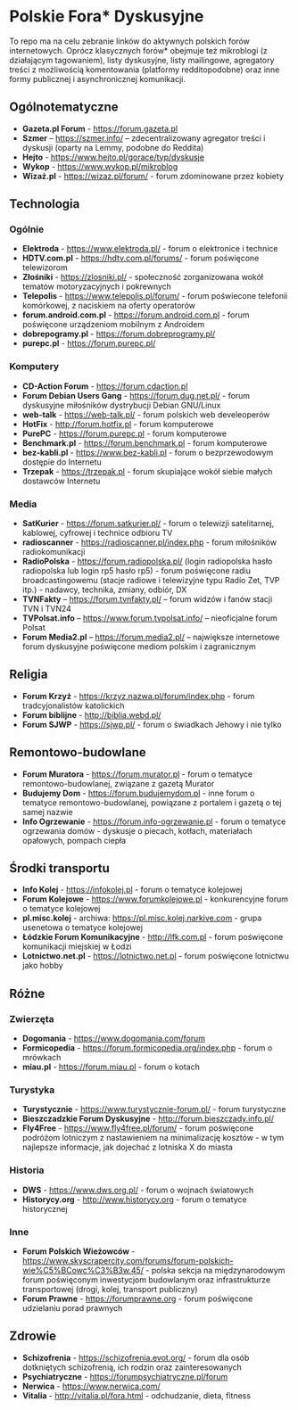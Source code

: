 # Polskie Fora* Dyskusyjne

To repo ma na celu zebranie linków do aktywnych polskich forów internetowych. Oprócz klasycznych forów* obejmuje też mikroblogi (z działającym tagowaniem), listy dyskusyjne, listy mailingowe, agregatory treści z możliwością komentowania (platformy redditopodobne) oraz inne formy publicznej i asynchronicznej komunikacji.

## Ogólnotematyczne
- **Gazeta.pl Forum** - https://forum.gazeta.pl  
- **Szmer** – https://szmer.info/ – zdecentralizowany agregator treści i dyskusji (oparty na Lemmy, podobne do Reddita)  
- **Hejto** - https://www.hejto.pl/gorace/typ/dyskusje  
- **Wykop** - https://www.wykop.pl/mikroblog
- **Wizaż.pl** - https://wizaz.pl/forum/ - forum zdominowane przez kobiety

## Technologia
### Ogólnie
- **Elektroda** - https://www.elektroda.pl/ - forum o elektronice i technice  
- **HDTV.com.pl** - https://hdtv.com.pl/forums/ - forum poświęcone telewizorom
- **Złośniki** - https://zlosniki.pl/ - społeczność zorganizowana wokół tematów motoryzacyjnych i pokrewnych
- **Telepolis** - https://www.telepolis.pl/forum/ - forum poświecone telefonii komórkowej, z naciskiem na oferty operatorów
- **forum.android.com.pl** - https://forum.android.com.pl - forum poświęcone urządzeniom mobilnym z Androidem
- **dobrepogramy.pl** - https://forum.dobreprogramy.pl/
- **purepc.pl** - https://forum.purepc.pl/
### Komputery
- **CD-Action Forum** - https://forum.cdaction.pl  
- **Forum Debian Users Gang** - https://forum.dug.net.pl/ - forum dyskusyjne miłośników dystrybucji Debian GNU/Linux  
- **web-talk** - https://web-talk.pl/ - forum polskich web develeoperów  
- **HotFix** -  http://forum.hotfix.pl - forum komputerowe
- **PurePC** - https://forum.purepc.pl - forum komputerowe
- **Benchmark.pl** - https://forum.benchmark.pl - forum komputerowe
- **bez-kabli.pl** - https://www.bez-kabli.pl - forum o bezprzewodowym dostępie do Internetu
- **Trzepak** - https://trzepak.pl - forum skupiające wokół siebie małych dostawców Internetu
### Media
- **SatKurier** - https://forum.satkurier.pl/ - forum o telewizji satelitarnej, kablowej, cyfrowej i technice odbioru TV
- **radioscanner** - https://radioscanner.pl/index.php - forum miłośników radiokomunikacji  
- **RadioPolska** - https://forum.radiopolska.pl/ (login radiopolska hasło radiopolska lub login rp5 hasło rp5) - forum poświęcone radiu broadcastingowemu (stacje radiowe i telewizyjne typu Radio Zet, TVP itp.) - nadawcy, technika, zmiany, odbiór, DX
- **TVNFakty** – https://forum.tvnfakty.pl/ – forum widzów i fanów stacji TVN i TVN24  
- **TVPolsat.info** – https://www.forum.tvpolsat.info/ – nieoficjalne forum Polsat  
- **Forum Media2.pl** – https://forum.media2.pl/ – największe internetowe forum dyskusyjne poświęcone mediom polskim i zagranicznym

## Religia
- **Forum Krzyż** - https://krzyz.nazwa.pl/forum/index.php - forum tradcyjonalistów katolickich  
- **Forum biblijne** - http://biblia.webd.pl/  
- **Forum SJWP** - https://sjwp.pl/ - forum o świadkach Jehowy i nie tylko  

## Remontowo-budowlane
- **Forum Muratora** - https://forum.murator.pl - forum o tematyce remontowo-budowlanej, związane z gazetą Murator
- **Budujemy Dom** - https://forum.budujemydom.pl - inne forum o tematyce remontowo-budowlanej, powiązane z portalem i gazetą o tej samej nazwie
- **Info Ogrzewanie** - https://forum.info-ogrzewanie.pl - forum o tematyce ogrzewania domów - dyskusje o piecach, kotłach, materiałach opałowych, pompach ciepła

## Środki transportu
- **Info Kolej** - https://infokolej.pl - forum o tematyce kolejowej
- **Forum Kolejowe** - https://www.forumkolejowe.pl - konkurencyjne forum o tematyce kolejowej
- **pl.misc.kolej** - archiwa: https://pl.misc.kolej.narkive.com - grupa usenetowa o tematyce kolejowej
- **Łódzkie Forum Komunikacyjne** - http://lfk.com.pl - forum poświęcone komunikacji miejskiej w Łodzi
- **Lotnictwo.net.pl** - https://lotnictwo.net.pl - forum poświęcone lotnictwu jako hobby

## Różne
### Zwierzęta
- **Dogomania** - https://www.dogomania.com/forum  
- **Formicopedia** - https://forum.formicopedia.org/index.php - forum o mrówkach
- **miau.pl** - https://forum.miau.pl - forum o kotach
### Turystyka
- **Turystycznie** - https://www.turystycznie-forum.pl/ - forum turystyczne  
- **Bieszczadzkie Forum Dyskusyjne** - http://forum.bieszczady.info.pl/ 
- **Fly4Free** - https://www.fly4free.pl/forum/ - forum poświęcone podróżom lotniczym z nastawieniem na minimalizację kosztów  - w tym najlepsze informacje, jak dojechać z lotniska X do miasta
### Historia 
- **DWS** - https://www.dws.org.pl/ - forum o wojnach światowych  
- **Historycy.org** - http://www.historycy.org - forum o tematyce historycznej
### Inne
- **Forum Polskich Wieżowców** - https://www.skyscrapercity.com/forums/forum-polskich-wie%C5%BCowc%C3%B3w.45/ - polska sekcja na międzynarodowym forum poświęconym inwestycjom budowlanym oraz infrastrukturze transportowej (drogi, kolej, transport publiczny)
- **Forum Prawne** - https://forumprawne.org - forum poświęcone udzielaniu porad prawnych

## Zdrowie
- **Schizofrenia** - https://schizofrenia.evot.org/ - forum dla osób dotkniętych schizofrenią, ich rodzin oraz zainteresowanych  
- **Psychiatryczne** - https://forumpsychiatryczne.pl/forum
- **Nerwica** - https://www.nerwica.com/
- **Vitalia** - http://vitalia.pl/fora.html - odchudzanie, dieta, fitness
